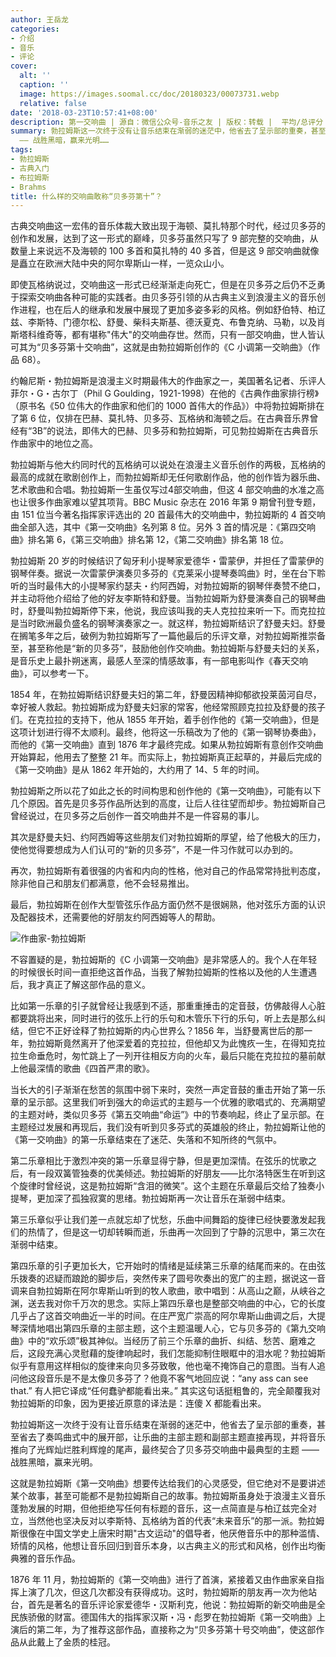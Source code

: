 ```yaml
---
author: 王岳龙
categories:
- 介绍
- 音乐
- 评论
cover:
  alt: ''
  caption: ''
  image: https://images.soomal.cc/doc/20180323/00073731.webp
  relative: false
date: '2018-03-23T10:57:41+08:00'
description: 第一交响曲 | 源自：微信公众号-音乐之友 | 版权：转载 |  平均/总评分：09.75/39
summary: 勃拉姆斯这一次终于没有让音乐结束在渐弱的迷茫中，他省去了呈示部的重奏，甚至省去了奏鸣曲式中的展开部，让乐曲的主部主题和副部主题直接再现，并将音乐推向了光辉灿烂胜利辉煌的尾声，最终契合了贝多芬交响曲中最典型的主题
  ―― 战胜黑暗，赢来光明……
tags:
- 勃拉姆斯
- 古典入门
- 布拉姆斯
- Brahms
title: 什么样的交响曲敢称“贝多芬第十”？
---
```


古典交响曲这一宏伟的音乐体裁大致出现于海顿、莫扎特那个时代，经过贝多芬的创作和发展，达到了这一形式的巅峰，贝多芬虽然只写了 9 部完整的交响曲，从数量上来说远不及海顿的 100 多首和莫扎特的 40 多首，但是这 9 部交响曲就像是矗立在欧洲大陆中央的阿尔卑斯山一样，一览众山小。

即使瓦格纳说过，交响曲这一形式已经渐渐走向死亡，但是在贝多芬之后仍不乏勇于探索交响曲各种可能的实践者。由贝多芬引领的从古典主义到浪漫主义的音乐创作进程，也在后人的继承和发展中展现了更加多姿多彩的风格。例如舒伯特、柏辽兹、李斯特、门德尔松、舒曼、柴科夫斯基、德沃夏克、布鲁克纳、马勒，以及肖斯塔科维奇等，都有堪称"伟大"的交响曲存世。然而，只有一部交响曲，世人皆认可其为“贝多芬第十交响曲”，这就是由勃拉姆斯创作的《C 小调第一交晌曲》（作品 68）。

约翰尼斯・勃拉姆斯是浪漫主义时期最伟大的作曲家之一，美国著名记者、乐评人菲尔・G・古尔丁（Phil G Goulding，1921-1998）在他的《古典作曲家排行榜》（原书名《50 位伟大的作曲家和他们的 1000 首伟大的作品》）中将勃拉姆斯排在了第 6 位，仅排在巴赫、莫扎特、贝多芬、瓦格纳和海顿之后。在古典音乐界曾经有“3B”的说法，即伟大的巴赫、贝多芬和勃拉姆斯，可见勃拉姆斯在古典音乐作曲家中的地位之高。

勃拉姆斯与他大约同时代的瓦格纳可以说处在浪漫主义音乐创作的两极，瓦格纳的最高的成就在歌剧创作上，而勃拉姆斯却无任何歌剧作品，他的创作皆为器乐曲、艺术歌曲和合唱。勃拉姆斯一生虽仅写过4部交响曲，但这 4 部交响曲的水准之高也让很多作曲家难以望其项背。BBC Music 杂志在 2016 年第 9 期曾刊登专题，由 151 位当今著名指挥家评选出的 20 首最伟大的交响曲中，勃拉姆斯的 4 首交响曲全部入选，其中《第一交响曲》名列第 8 位。另外 3 首的情况是：《第四交响曲》排名第 6，《第三交响曲》排名第 12，《第二交响曲》排名第 18 位。

勃拉姆斯 20 岁的时候结识了匈牙利小提琴家爱德华・雷蒙伊，并担任了雷蒙伊的钢琴伴奏。据说一次雷蒙伊演奏贝多芬的《克莱采小提琴奏鸣曲》时，坐在台下聆听的当时最伟大的小提琴家约瑟夫・约阿西姆，对勃拉姆斯的钢琴伴奏赞不绝口，并主动将他介绍给了他的好友李斯特和舒曼。当勃拉姆斯为舒曼演奏自己的钢琴曲时，舒曼叫勃拉姆斯停下来，他说，我应该叫我的夫人克拉拉来听一下。而克拉拉是当时欧洲最负盛名的钢琴演奏家之一。就这样，勃拉姆斯结识了舒曼夫妇。舒曼在搁笔多年之后，破例为勃拉姆斯写了一篇他最后的乐评文章，对勃拉姆斯推崇备至，甚至称他是“新的贝多芬”，鼓励他创作交响曲。勃拉姆斯与舒曼夫妇的关系，是音乐史上最扑朔迷离，最感人至深的情感故事，有一部电影叫作《春天交响曲》，可以参考一下。

1854 年，在勃拉姆斯结识舒曼夫妇的第二年，舒曼因精神抑郁欲投莱茵河自尽，幸好被人救起。勃拉姆斯成为舒曼夫妇家的常客，他经常照顾克拉拉及舒曼的孩子们。在克拉拉的支持下，他从 1855 年开始，着手创作他的《第一交响曲》，但是这项计划进行得不太顺利。最终，他将这一乐稿改为了他的《第一钢琴协奏曲》，而他的《第一交响曲》直到 1876 年才最终完成。如果从勃拉姆斯有意创作交响曲开始算起，他用去了整整 21 年。而实际上，勃拉姆斯真正起草的，并最后完成的《第一交响曲》是从 1862 年开始的，大约用了 14、5 年的时间。

勃拉姆斯之所以花了如此之长的时间构思和创作他的《第一交响曲》，可能有以下几个原因。首先是贝多芬作品所达到的高度，让后人往往望而却步。勃拉姆斯自己曾经说过，在贝多芬之后创作一首交响曲并不是一件容易的事儿。

其次是舒曼夫妇、约阿西姆等这些朋友们对勃拉姆斯的厚望，给了他极大的压力，使他觉得要想成为人们认可的“新的贝多芬”，不是一件习作就可以办到的。

再次，勃拉姆斯有着很强的内省和内向的性格，他对自己的作品常常持批判态度，除非他自己和朋友们都满意，他不会轻易推出。

最后，勃拉姆斯在创作大型管弦乐作品方面仍然不是很娴熟，他对弦乐方面的认识及配器技术，还需要他的好朋友约阿西姆等人的帮助。

![作曲家-勃拉姆斯](https://images.soomal.cc/doc/20180323/00073730.webp)





不容置疑的是，勃拉姆斯的《C 小调第一交响曲》是非常感人的。我个人在年轻的时候很长时间一直拒绝这首作品，当我了解勃拉姆斯的性格以及他的人生遭遇后，我才真正了解这部作品的意义。

比如第一乐章的引子就曾经让我感到不适，那重重捶击的定音鼓，仿佛敲得人心脏都要跳将出来，同时进行的弦乐上行的乐句和木管乐下行的乐句，听上去是那么纠结，但它不正好诠释了勃拉姆斯的内心世界么？1856 年，当舒曼离世后的那一年，勃拉姆斯竟然离开了他深爱着的克拉拉，但他却又为此愧疚一生，在得知克拉拉生命垂危时，匆忙跳上了一列开往相反方向的火车，最后只能在克拉拉的墓前献上他最深情的歌曲《四首严肃的歌》。

当长大的引子渐渐在愁苦的氛围中弱下来时，突然一声定音鼓的重击开始了第一乐章的呈示部。这里我们听到强大的命运式的主题与一个优雅的歌唱式的、充满期望的主题对峙，类似贝多芬《第五交响曲“命运”》中的节奏响起，终止了呈示部。在主题经过发展和再现后，我们没有听到贝多芬式的英雄般的终止，勃拉姆斯让他的《第一交响曲》的第一乐章结束在了迷茫、失落和不知所终的气氛中。

第二乐章相比于激烈冲突的第一乐章显得宁静，但是更加深情。在弦乐的忧歌之后，有一段双簧管独奏的优美倾述。勃拉姆斯的好朋友――比尔洛特医生在听到这个旋律时曾经说，这是勃拉姆斯“含泪的微笑”。这个主题在乐章最后交给了独奏小提琴，更加深了孤独寂寞的思绪。勃拉姆斯再一次让音乐在渐弱中结束。

第三乐章似乎让我们差一点就忘却了忧愁，乐曲中间舞蹈的旋律已经快要激发起我们的热情了，但是这一切却转瞬而逝，乐曲再一次回到了宁静的沉思中，第三次在渐弱中结束。

第四乐章的引子更加长大，它开始时的情绪是延续第三乐章的结尾而来的。在由弦乐拨奏的迟疑而踉跄的脚步后，突然传来了圆号吹奏出的宽广的主题，据说这一音调来自勃拉姆斯在阿尔卑斯山听到的牧人歌曲，歌中唱到：从高山之巅，从峡谷之渊，送去我对你千万次的思念。实际上第四乐章也是整部交响曲的中心，它的长度几乎占了这首交响曲近一半的时间。在庄严宽广崇高的阿尔卑斯山曲调之后，大提琴深情地唱出第四乐章的主部主题，这个主题温暖人心，它与贝多芬的《第九交响曲》中的“欢乐颂”极其神似。当经历了前三个乐章的曲折、纠结、愁苦、磨难之后，这段充满心灵慰藉的旋律响起时，我们怎能抑制住眼眶中的泪水呢？勃拉姆斯似乎有意用这样相似的旋律来向贝多芬致敬，他也毫不掩饰自己的意图。当有人追问他这段音乐是不是太像贝多芬了？他竟不客气地回应说：“any ass can see that.” 有人把它译成“任何蠢驴都能看出来。” 其实这句话挺粗鲁的，完全颠覆我对勃拉姆斯的印象，因为更接近原意的译法是：连傻 X 都能看出来。

勃拉姆斯这一次终于没有让音乐结束在渐弱的迷茫中，他省去了呈示部的重奏，甚至省去了奏鸣曲式中的展开部，让乐曲的主部主题和副部主题直接再现，并将音乐推向了光辉灿烂胜利辉煌的尾声，最终契合了贝多芬交响曲中最典型的主题 ―― 战胜黑暗，赢来光明。

这就是勃拉姆斯《第一交响曲》想要传达给我们的心灵感受，但它绝对不是要讲述某个故事，甚至可能都不是勃拉姆斯自己的故事。勃拉姆斯虽身处于浪漫主义音乐蓬勃发展的时期，但他拒绝写任何有标题的音乐，这一点简直是与柏辽兹完全对立，当然他也坚决反对以李斯特、瓦格纳为首的代表“未来音乐”的那一派。勃拉姆斯很像在中国文学史上唐宋时期"古文运动"的倡导者，他厌倦音乐中的那种滥情、矫情的风格，他想让音乐回归到音乐本身，以古典主义的形式和风格，创作出均衡典雅的音乐作品。

1876 年 11 月，勃拉姆斯的《第一交响曲》进行了首演，紧接着又由作曲家亲自指挥上演了几次，但这几次都没有获得成功。这时，勃拉姆斯的朋友再一次为他站台，首先是著名的音乐评论家爱德华・汉斯利克，他说：勃拉姆斯的新交响曲是全民族骄傲的财富。德国伟大的指挥家汉斯・冯・彪罗在勃拉姆斯《第一交响曲》上演后的第二年，为了推荐这部作品，直接称之为“贝多芬第十号交响曲”，使这部作品从此戴上了金质的桂冠。